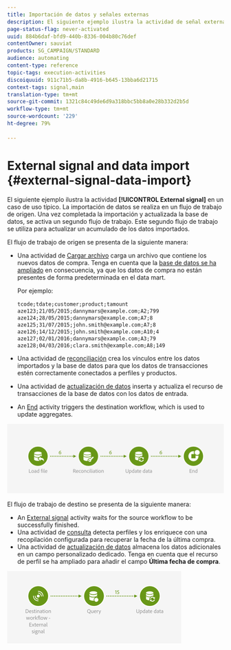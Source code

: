 ```yaml
---
title: Importación de datos y señales externas
description: El siguiente ejemplo ilustra la actividad de señal externa utilizada con la importación de datos.
page-status-flag: never-activated
uuid: 884b6daf-bfd9-440b-8336-004b80c76def
contentOwner: sauviat
products: SG_CAMPAIGN/STANDARD
audience: automating
content-type: reference
topic-tags: execution-activities
discoiquuid: 911c71b5-da8b-4916-b645-13bba6d21715
context-tags: signal,main
translation-type: tm+mt
source-git-commit: 1321c84c49de6d9a318bbc5bb8a0e28b332d2b5d
workflow-type: tm+mt
source-wordcount: '229'
ht-degree: 79%

---
```



# External signal and data import {#external-signal-data-import}

El siguiente ejemplo ilustra la actividad **[!UICONTROL External signal]** en un caso de uso típico. La importación de datos se realiza en un flujo de trabajo de origen. Una vez completada la importación y actualizada la base de datos, se activa un segundo flujo de trabajo. Este segundo flujo de trabajo se utiliza para actualizar un acumulado de los datos importados.

El flujo de trabajo de origen se presenta de la siguiente manera:

* Una actividad de [Cargar archivo](../../automating/using/load-file.md) carga un archivo que contiene los nuevos datos de compra. Tenga en cuenta que la [base de datos se ha ampliado](../../developing/using/data-model-concepts.md) en consecuencia, ya que los datos de compra no están presentes de forma predeterminada en el data mart.

   Por ejemplo:

   ```
   tcode;tdate;customer;product;tamount
   aze123;21/05/2015;dannymars@example.com;A2;799
   aze124;28/05/2015;dannymars@example.com;A7;8
   aze125;31/07/2015;john.smith@example.com;A7;8
   aze126;14/12/2015;john.smith@example.com;A10;4
   aze127;02/01/2016;dannymars@example.com;A3;79
   aze128;04/03/2016;clara.smith@example.com;A8;149
   ```

* Una actividad de [reconciliación](../../automating/using/reconciliation.md) crea los vínculos entre los datos importados y la base de datos para que los datos de transacciones estén correctamente conectados a perfiles y productos.
* Una actividad de [actualización de datos](../../automating/using/update-data.md) inserta y actualiza el recurso de transacciones de la base de datos con los datos de entrada.
* An [End](../../automating/using/start-and-end.md) activity triggers the destination workflow, which is used to update aggregates.

![](assets/signal_example_source1.png)

El flujo de trabajo de destino se presenta de la siguiente manera:

* An [External signal](../../automating/using/external-signal.md) activity waits for the source workflow to be successfully finished.
* Una actividad de [consulta](../../automating/using/query.md#enriching-data) detecta perfiles y los enriquece con una recopilación configurada para recuperar la fecha de la última compra.
* Una actividad de [actualización de datos](../../automating/using/update-data.md) almacena los datos adicionales en un campo personalizado dedicado. Tenga en cuenta que el recurso de perfil se ha ampliado para añadir el campo **Última fecha de compra**.

![](assets/signal_example_source2.png)
